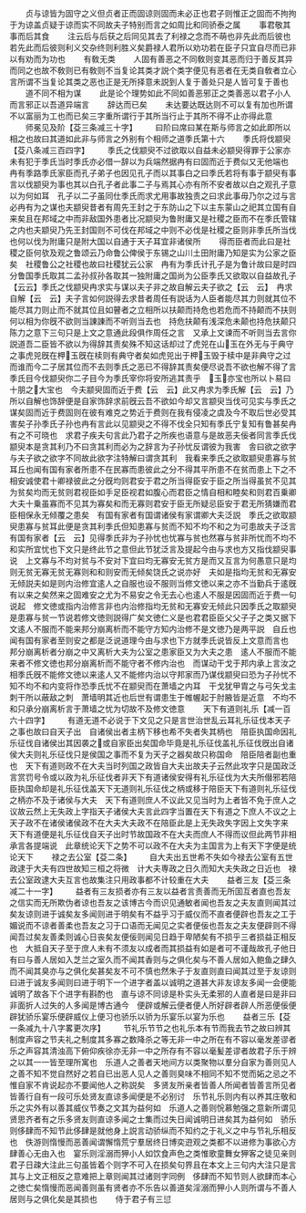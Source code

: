 <!-- { "loadSidebar": true } -->
　　贞与谅皆为固守之义但贞者正而固谅则固而未必正也君子则惟正之固而不拘拘于为谅盖贞疑于谅而实不同故夫子特别而言之如周比和同骄泰之属
　　事君敬其事而后其食
　　注云后与后获之后同见其去了利禄之念而不萌也非先此而后彼也若先此而后彼则利义交杂终则利胜义矣爵禄人君所以劝功若在臣子只宜自尽而已非以有劝而为功也
　　有敎无类
　　人固有善恶之不同敎则变其恶而归于善反其异而同之也故不敎则已有敎则不当复论其类才説个类字便见有恶者在无类自敎者立心言所谓不当复论其类之恶也正是无所择意未説到人复于善处只是人皆可复于善也
　　道不同不相为谋
　　此是论个理势如此不同如善恶邪正之类善恶以君子小人而言邪正以吾道异端言
　　辞达而已矣
　　未达要达既达则不可以复有加也所谓不以富丽为工也而已矣三字重所谓行于其所当行止于其所不得不止亦得此意
　　师冕见及阶【芟三条减三十字】
　　曰阶曰席曰某在斯与师言之如此即所以相之也故曰其道如此非与师言之外别有个相师之道季氏第十六
　　季氏将伐颛臾【芟八条减三百四字】
　　季氏之伐颛臾不过欲取以自益未必颛臾得罪于公家亦未有犯于季氏当时季氏亦必借一辞以为兵端然据冉有曰固而近于费似又无他端也　冉有季路季氏家臣而孔子弟子也因见孔子而以其事白之曰季氏若将有事于颛臾有事言以伐颛臾为事也其以白孔子者此事二子与焉其心亦有所不安者故以白之观孔子意以为何如耳　孔子以二子虽同仕季氏而求尤用事故独责之曰求此事毋乃尔之过与言必冉有为之谋也夫颛臾昔者有周先王封之于东防山之下以主东蒙山之祀其立国有自来矣且在邦域之中而非敌国外患者比况颛臾为鲁附庸又是社稷之臣而不在季氏管辖之内也夫颛臾乃先王封国则不可伐在邦域之中则不必伐是社稷之臣则非季氏所当伐也何以伐为附庸只是附大国以自通于天子耳宜非诸侯所
　　得而臣者而此曰是社稷之臣何欤及观之鲁颂云乃命鲁公俾侯于东锡之山川土田附庸乃知是实为公家之臣矣　社稷鲁公之社稷也故曰社稷犹云公家　冉有为季氏计孔子是为鲁计故曰是时四分鲁国季氏取其二孟孙叔孙各取其一独附庸之国尚为公臣季氏又欲取以自益故孔子【云云】季氏之伐颛臾冉求实与谋以夫子非之故自解云夫子欲之【云　云】　冉求自解【云　云】夫子言如何説得去求昔者周任有説话为人臣者能尽其力则就其位不能尽其力则止而不就其位且如瞽者之立相所以扶颠而持危也若危而不持颠而不扶则何以相为你旣不欲则当諌諌而不听则当去也　持危扶颠有浅深危未颠也持危扶颠只陈力之意下三句只是上文之意通此段俱作周任之言　又承上文谏而不听则当去言你説道吾二臣皆不欲以为得辞其责矣殊不知这话却过了虎兕在山玉在外无与于典守之事虎兕旣在柙玉旣在椟则有典守者矣如虎兕出于柙玉毁于椟中是非典守之过而谁而今二子居其位而不去则季氏之恶已不得辞其责矣便尽说吾不欲也解不得了言季氏目今伐颛臾你二子目今为季氏宰你将安所逃其责乎　玉亦宝也所以卜易曰十朋之大宝也　今夫颛臾固而近于费【云　云】此又冉求为季氏解【云　云】乃所以自解也饰辞便是自家饰辞求前旣云吾不欲如今却又言颛臾当伐可见实与季氏之谋矣固而近于费固则在彼有难克之势近于费则在我有侵凌之虞及今不取后世必受其害矣子孙季氏子孙也冉有言此以见颛臾之不得不伐全只知有季氏宁复知有鲁甚矣冉有之不可晓也　求君子疾夫句言此乃君子之所疾也语意与是故恶夫佞者同言季氏伐颛臾本是贪其利乃不曰贪其利而必为之辞言为子孙忧反谓彼为我害　舎曰欲之欲字与夫子欲之欲字不同故此欲字注特解曰谓贪其利　我看来季氏之欲取颛臾患寡与贫耳丘也闻有国有家者所患不在民寡而患彼此之分不得其平所患不在贫而患上下之不相安诚使君十卿禄彼此之分旣均则君安于君之所当得臣安于臣之所当得虽贫不见其为贫矣均而无贫则君视臣如手足臣视君如腹心而君臣之情自相和睦矣和则君百乗卿大夫十乗虽寡而不见其为寡矣和而无寡则君安于臣无所疑忌臣安于君无所猜嫌而君臣相保永无倾覆之患矣　有国有家者有国谓诸侯有家谓卿大夫泛説　季氏之欲取颛臾患寡与贫耳此便是贪其利季氏但知患寡与贫而不知不均不和之为可患故夫子泛言有国有家者【云　云】见得季氏非为子孙忧也忧寡与贫也然寡与贫非所忧而不均不和实所宜忧也下文只是终此节之意但此节犹泛言及提起今由与求也方又指伐颛臾事说　上文寡与不均对贫与不安对下宜曰均无寡安无贫方是而又互言为何愚意只是均则无贫无寡无贫无寡则和和则安而无倾矣饶氏之说亦好　夫如是指均无贫和无寡安无倾説夫如是则内治修宜逺人之自服也设不服则当修文徳以来之亦不当勤兵于逺旣有以来之矣然来之固难安之尤为不易安之令无去心也逺人不服是因固而近于费一句说起　修文徳或指内治修言非也内治修指均无贫和无寡安无倾此只因季氏之取颛臾是患寡与贫一节说若修文徳则説得广矣文徳仁义是也君君臣臣父父子子之类又据下文逺人不服而不能来邦分崩离析而不能守方知内治修不是文徳乃是两平説　自丘也闻有国有家者至则安之都是泛说道理今由与求也下方就季氏说皆反上文意而言也　邦分崩离析者分崩之中又离析大夫为公室之患家臣又为大夫之患　逺人不服而不能来者不修文徳也邦分崩离析而不能守者不修内治也　而谋动干戈于邦内承上言汝之相季氏旣不能修文徳以来逺人又不能修内治以守邦家而乃谋伐颛臾曰恐为子孙忧不知不均不和内变将作恐季氏忧不在颛臾而在萧墙之内耳　干戈犹甲胄之与弓矢戈主刺干所以蔽敌之刺　萧墙明其近也后世有谓患生于帷幄起于肘腋皆是近意　不均不和只承分崩离析言于萧墙之忧为切故不及修文徳意
　　天下有道则礼乐【减一百六十四字】
　　有道无道不必说于下文见之只是言世治世乱云耳礼乐征伐本天子之事也故曰自天子出　自诸侯出者主柄下移也希不失者失其柄也　陪臣执国命因礼乐征伐自诸侯出其因袭之或自家臣出矣国命毕竟是礼乐征伐盖礼乐征伐旣出自诸侯大夫则礼乐征伐只是侯国之事而不复为天子之器矣故只称国命　陪臣陪者副也重也　天下有道则政不在大夫当时列国之政皆自大夫出故夫子云然此攻字只是国政泛言赏罚号令或以政为礼乐征伐者非天下有道诸侯安得有礼乐征伐为大夫所僣邪若陪臣执国命却是礼乐征伐盖天下无道则礼乐征伐之柄或移于陪臣天下有道则礼乐征伐之柄亦不及于诸侯与大夫　天下有道则庶人不议此又见当时为上者皆不免于庶人之议故云然上无失政上字指天子诸侯大夫言此四字当置在天下有道之下庶人不议之上　天子政不在诸侯诸侯政不在大夫大夫政不在陪臣此是上无失政失字因上文失字来　天下有道便是礼乐征伐自天子出时节故国政不在大夫而庶人不得而议但此两节非相承言各提端说　此章统论天下之势不可以政不在大夫为主国言为上有天下字便是统论天下
　　禄之去公室【芟二条】
　　自大夫出五世希不失如今禄去公室有五世政逮于大夫有四世故知三桓之将微　计大夫専政之日久而知大夫失政之日近也　禄去公室政逮大夫互言也故集注只用政事都不计较重在大夫
　　益者三友【芟三条减二十一字】
　　益者有三友损者亦有三友以益者言责善而无所囬互者直也吾友之信实而无所欺伪者谅也吾友之该博古今而识见通敏者闻也吾友之夫友直则闻其过矣友谅则进于诚矣友多闻则进于明矣有不益乎习于威仪而不直者便辟也吾友之工于媚说而不谅者善柔也吾友之习于口语而无闻见之实者便佞也吾友之夫友便辟则不得闻吾过矣友善柔则诚心日丧矣友便佞则闻见日趋于卑陋矣有不损乎三者损益正相反也　大抵自天子至于庶人未有不须友以成者而其损益有如是者可不谨哉故孔子他日有曰与善人居如入芝兰之室久而不闻其香则与之俱化矣与不善人居如入鲍鱼之肆久而不闻其臭亦与之俱化矣甚矣友不可不慎也然朱子于友直则直曰闻其过至于友谅则曰进于诚友多闻则曰进于明下一个进字者盖以诚明之道甚大非友谅友多闻一会便能诚明了故各下个进字有斟酌也　直与谅不同谅是朴实头无柔邪的人直者是曰是非曰非面折人过失的人多闻是博古通今　便辟或解云便者便人所好辟者辟人所恶便佞便辟犹骄乐宴乐便辟威仪上便习也骄乐以骄为乐宴乐以宴为乐也
　　益者三乐【芟一条减九十八字畧更次序】
　　节礼乐节节之也礼乐本有节而我去节之故曰辨其制度声容之节夫礼之制度其多寡之数降杀之等无非一中之所在有不容以毫发差谬者乐之声容其清浊高下俯仰疾徐亦无非一中之所存有不容以毫髪差谬者故君子乐于辨之以其一一皆至理所寓也　乐道人之善者天地间方以类聚物以羣分自家为善则见人之善不知不觉自然好之若自已出恶人见人之善则臭味不相同不知不觉而妬之忌之不惟自家不肯说起亦不要闻他人之称説矣　多贤友所亲者皆善人所闻者皆善言所见者皆善行自有一段可乐处贤友直谅多闻便是不必别讨　乐节礼乐则内有以养其庄敬和乐之实外有以善其威仪节奏之文其为益何如　乐道人之善则恱慕勉强之意新所谓见贤思齐者有之乐多贤友则直谅多闻之士集而过失日闻诚明日进矣其为益何如　骄乐则侈肆而不知节此侈肆是就他身上説言动骄纵而不知约之于礼义之中与节礼乐相反也　佚游则惰慢而恶善闻谓懈惰荒宁羣居终日博奕逰观之类都不以进修为事欲心方肆善心无由入也　宴乐则淫溺而狎小人如饮食声色之类惟歌童舞女狎客之徒见亲则君子日疎大注此三句虽皆着个则字不可入在损矣句界且在本文上三句内大注只是言其与上文正相反之意难把上章则闻其过诸则字同例　侈肆而不知节则人欲肆而本心之徳亡矣惰慢而恶闻善则虽有贤者亦不乐告以善道矣淫溺而狎小人则所谓与不善人居则与之俱化矣是其损也
　　侍于君子有三愆
